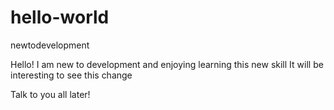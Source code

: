 # hello-world
newtodevelopment

Hello!
I am new to development and enjoying learning this new skill
It will be interesting to see this change

Talk to you all later!
